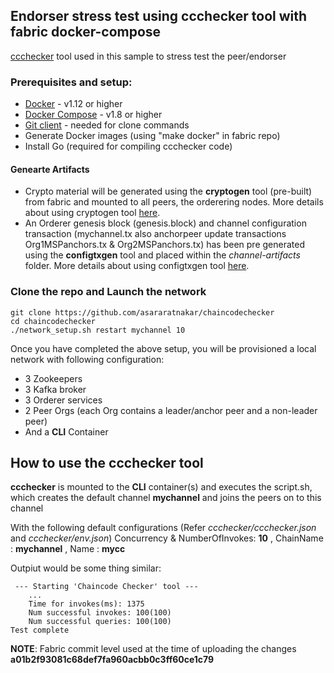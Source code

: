 ## Endorser stress test using ccchecker tool with fabric docker-compose

[ccchecker](https://github.com/hyperledger/fabric/tree/master/examples/ccchecker) tool used in this sample to stress test the peer/endorser

### Prerequisites and setup: 

* [Docker](https://www.docker.com/products/overview) - v1.12 or higher
* [Docker Compose](https://docs.docker.com/compose/overview/) - v1.8 or higher
* [Git client](https://git-scm.com/downloads) - needed for clone commands
* Generate Docker images (using "make docker" in fabric repo)
* Install Go (required for compiling ccchecker code)

#### Genearte Artifacts
* Crypto material will be generated using the **cryptogen** tool (pre-built) from fabric and mounted to all peers, the orderering nodes. More details about using cryptogen tool [here](http://hyperledger-fabric.readthedocs.io/en/latest/getting_started.html#using-the-cryptogen-tool).
* An Orderer genesis block (genesis.block) and channel configuration transaction (mychannel.tx also anchorpeer update transactions Org1MSPanchors.tx & Org2MSPanchors.tx) has been pre generated using the **configtxgen** tool and placed within the _channel-artifacts_ folder.
  More details about using configtxgen tool [here](http://hyperledger-fabric.readthedocs.io/en/latest/getting_started.html#using-the-configtxgen-tool).

### Clone the repo and Launch the network
```
git clone https://github.com/asararatnakar/chaincodechecker
cd chaincodechecker
./network_setup.sh restart mychannel 10
```

Once you have completed the above setup, you will be provisioned a local network with following configuration:

* 3 Zookeepers
* 3 Kafka broker
* 3 Orderer services
* 2 Peer Orgs (each Org contains a leader/anchor peer and a non-leader peer)
* And a **CLI** Container

## How to use the ccchecker tool
__ccchecker__ is mounted to the **CLI** container(s) and executes the script.sh, which creates the default channel __mychannel__ and joins the peers on to this channel

With the following default configurations (Refer _ccchecker/ccchecker.json_ and _ccchecker/env.json_)
Concurrency & NumberOfInvokes:  __10__  , ChainName     : __mychannel__ ,  Name   : __mycc__

Outpiut would be some thing similar:
```
 --- Starting 'Chaincode Checker' tool --- 
    ...
	Time for invokes(ms): 1375
	Num successful invokes: 100(100)
	Num successful queries: 100(100)
Test complete
```

__NOTE__:  Fabric commit level used at the time of uploading the changes __a01b2f93081c68def7fa960acbb0c3ff60ce1c79__
